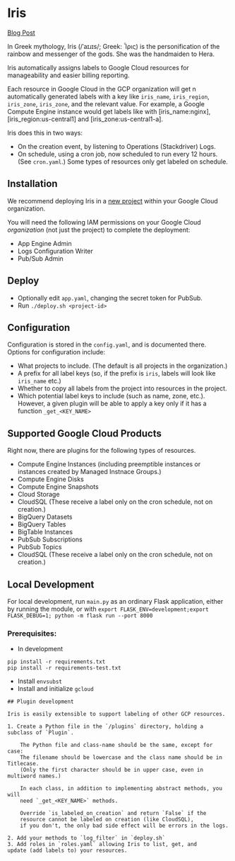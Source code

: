 # Iris

[Blog Post](https://blog.doit-intl.com/auto-tagging-google-cloud-resources-6647cc7477c5)

In Greek mythology, Iris (/ˈaɪɹɪs/; Greek: Ἶρις) is the personification of the rainbow and messenger of the gods. 
She was the handmaiden to Hera.

Iris automatically assigns labels to Google Cloud resources for manageability and easier billing reporting. 

Each resource in Google Cloud in the GCP organization will get n automatically generated labels
with a key like `iris_name`, `iris_region`, `iris_zone`, `iris_zone`, and the relevant value.
For example, a Google Compute Engine instance would get labels like
with [iris_name:nginx], [iris_region:us-central1] and [iris_zone:us-central1-a].

Iris does this in two ways:
* On the creation event, by listening to Operations (Stackdriver) Logs.
* On schedule, using a cron job, now scheduled to run every 12 hours. (See `cron.yaml`.) Some types
of resources only get labeled on schedule.

## Installation

We recommend deploying Iris in a
[new project](https://cloud.google.com/resource-manager/docs/creating-managing-projects#creating_a_project)
within your Google Cloud organization. 

You will need the following IAM permissions on your Google Cloud _organization_ (not just the project) 
to complete the deployment: 

 * App Engine Admin
 * Logs Configuration Writer
 * Pub/Sub Admin

## Deploy
* Optionally edit `app.yaml`, changing the secret token for PubSub.
* Run  `./deploy.sh <project-id>` 

## Configuration

Configuration is stored in the `config.yaml`, and is documented there.
Options for configuration include:
- What projects to include. (The default is all projects in the organization.)
- A prefix for all label keys (so, if the prefix is `iris`, labels will look like `iris_name` etc.)
- Whether to copy all labels from the project into resources in the project.
- Which potential label keys to include (such as name, zone, etc.). However, a given plugin
will be able to apply a key only if it has a function `_get_<KEY_NAME>`


## Supported Google Cloud Products

Right now, there are plugins for the following types of resources.
* Compute Engine Instances (including  preemptible instances or instances created by Managed Instnace Groups.)
* Compute Engine Disks
* Compute Engine Snapshots
* Cloud Storage
* CloudSQL (These receive a label only on the cron schedule, not on creation.)
* BigQuery Datasets
* BigQuery Tables
* BigTable Instances
* PubSub Subscriptions
* PubSub Topics
* CloudSQL (These receive a label only on the cron schedule, not on creation.)

## Local Development
For local development, run `main.py` as an ordinary Flask application, either by running the module,
or with `export FLASK_ENV=development;export FLASK_DEBUG=1; python -m flask run --port 8000`

### Prerequisites:
* In development
```
pip install -r requirements.txt
pip install -r requirements-test.txt
```
* Install `envsubst`
* Install and initialize `gcloud`
~~~~
## Plugin development

Iris is easily extensible to support labeling of other GCP resources. 

1. Create a Python file in the `/plugins` directory, holding a subclass of `Plugin`. 

    The Python file and class-name should be the same, except for case:
    The filename should be lowercase and the class name should be in Titlecase.
    (Only the first character should be in upper case, even in multiword names.)
 
    In each class, in addition to implementing abstract methods, you will 
    need `_get_<KEY_NAME>` methods. 

    Override `is_labeled_on_creation` and return `False` if the
    resource cannot be labeled on creation (like CloudSQL),
    if you don't, the only bad side effect will be errors in the logs.

2. Add your methods to `log_filter` in `deploy.sh` 
3. Add roles in `roles.yaml` allowing Iris to list, get, and 
update (add labels to) your resources.

